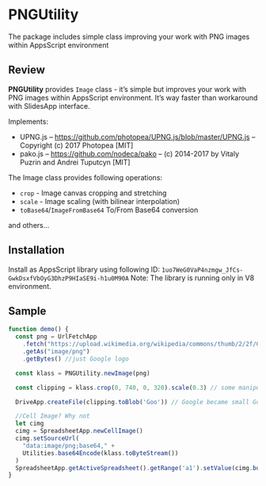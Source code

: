 # PNGUtility
The package includes simple class improving your work with PNG images within AppsScript environment

## Review
**PNGUtility** provides `Image` class - it’s simple but improves your work with PNG images within AppsScript environment.
It’s way faster than workaround with SlidesApp interface.

Implements:
* UPNG.js – https://github.com/photopea/UPNG.js/blob/master/UPNG.js – Copyright (c) 2017 Photopea [MIT]
* pako.js – https://github.com/nodeca/pako – (c) 2014-2017 by Vitaly Puzrin and Andrei Tuputcyn [MIT]

The Image class provides following operations:
* `crop` - Image canvas cropping and stretching
* `scale` - Image scaling (with bilinear interpolation)
* `toBase64`/`ImageFromBase64` To/From Base64 conversion

and others...

## Installation
Install as AppsScript library using following ID:
`1uo7WeG0VaP4nzmgw_JfCs-GwkDsxfVbOyG3DhzP9HIaSE9i-h1u0M90A`
Note: The library is running only in V8 environment.

## Sample
```js
function demo() {
  const png = UrlFetchApp
    .fetch("https://upload.wikimedia.org/wikipedia/commons/thumb/2/2f/Google_2015_logo.svg/1200px-Google_2015_logo.svg.png")
    .getAs("image/png")
    .getBytes() //just Google logo

  const klass = PNGUtility.newImage(png)

  const clipping = klass.crop(0, 740, 0, 320).scale(0.3) // some manipulations...

  DriveApp.createFile(clipping.toBlob('Goo')) // Google became small Goo immediately

  //Cell Image? Why not
  let cimg
  cimg = SpreadsheetApp.newCellImage()
  cimg.setSourceUrl(
    "data:image/png;base64," +
    Utilities.base64Encode(klass.toByteStream())
  )
  SpreadsheetApp.getActiveSpreadsheet().getRange('a1').setValue(cimg.build())
}
```
